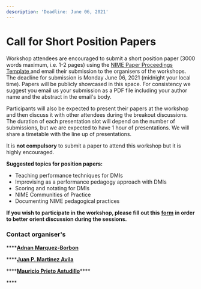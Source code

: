 ```yaml
---
description: 'Deadline: June 06, 2021'
---
```


# Call for Short Position Papers

Workshop attendees are encouraged to submit a short position paper \(3000 words maximum, i.e. 1-2 pages\) using the [NIME Paper Proceedings Template ](https://github.com/psxjpm/pedagogies/raw/main/NIME_Submission_Templates.zip)and email their submission to the organisers of the workshops. The deadline for submission is Monday June 06, 2021 \(midnight your local time\). Papers will be publicly showcased in this space. For consistency we suggest you email us your submission as a PDF file including your author name and the abstract in the email's body. 

Participants will also be expected to present their papers at the workshop and then discuss it with other attendees during the breakout discussions. The duration of each presentation slot will depend on the number of submissions, but we are expected to have 1 hour of presentations. We will share a timetable with the line up of presentations. 

It is **not compulsory** to submit a paper to attend this workshop but it is highly encouraged. 

**Suggested topics for position papers:**

* Teaching performance techniques for DMIs 
* Improvising as a performance pedagogy approach with DMIs 
* Scoring and notating for DMIs 
* NIME Communities of Practice 
* Documenting NIME pedagogical practices

**If you wish to participate in the workshop, please fill out this** [**form**](%20https://forms.gle/mL8h3roF4FsxZX4v9) **in order to better orient discussion during the sessions.**

### **Contact organiser's**

\*\*\*\*[**Adnan Marquez-Borbon**](mailto:adnan.marquez@uabc.edu.mx)

\*\*\*\*[**Juan P. Martinez Avila**](mailto:psxjpma@nott.ac.uk)

\*\*\*\*[**Mauricio Prieto Astudillo**](mailto:jose.mauricio.prieto.astudillo@uabc.edu.mx)\*\*\*\*

\*\*\*\*

